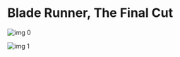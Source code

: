 # Blade Runner, The Final Cut

![img 0](https://i.imgur.com/3ulgh5k.jpg)

![img 1](https://i.imgur.com/IutJlPC.jpg)

